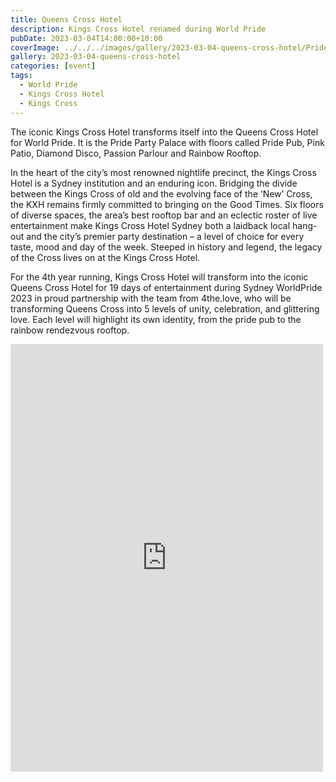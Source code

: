 ```yaml
---
title: Queens Cross Hotel
description: Kings Cross Hotel renamed during World Pride
pubDate: 2023-03-04T14:00:00+10:00
coverImage: ../../../images/gallery/2023-03-04-queens-cross-hotel/Pride Pub (1).jpeg
gallery: 2023-03-04-queens-cross-hotel
categories: [event]
tags:
  - World Pride
  - Kings Cross Hotel
  - Kings Cross
---
```


The iconic Kings Cross Hotel transforms itself into the Queens Cross Hotel for World Pride. It is the Pride Party Palace with floors called Pride Pub, Pink Patio, Diamond Disco, Passion Parlour and Rainbow Rooftop.

In the heart of the city’s most renowned nightlife precinct, the Kings Cross Hotel is a Sydney institution and an enduring icon. Bridging the divide between the Kings Cross of old and the evolving face of the ‘New’ Cross, the KXH remains firmly committed to bringing on the Good Times. Six floors of diverse spaces, the area’s best rooftop bar and an eclectic roster of live entertainment make Kings Cross Hotel Sydney both a laidback local hang-out and the city’s premier party destination – a level of choice for every taste, mood and day of the week. Steeped in history and legend, the legacy of the Cross lives on at the Kings Cross Hotel.

For the 4th year running, Kings Cross Hotel will transform into the iconic Queens Cross Hotel for 19 days of entertainment during Sydney WorldPride 2023 in proud partnership with the team from 4the.love, who will be transforming Queens Cross into 5 levels of unity, celebration, and glittering love. Each level will highlight its own identity, from the pride pub to the rainbow rendezvous rooftop.

<iframe src="https://www.facebook.com/plugins/post.php?href=https%3A%2F%2Fwww.facebook.com%2Fchris1.tham%2Fposts%2Fpfbid028VLERRJwTp6ZgvNNFkCqUrpMkHcHs72eMXA79pL3LXib9MPHH2dxLNUWHGYrjz59l&show_text=true&width=500" width="500" height="684" style="border:none;overflow:hidden" scrolling="no" frameborder="0" allowfullscreen="true" allow="autoplay; clipboard-write; encrypted-media; picture-in-picture; web-share"></iframe>
